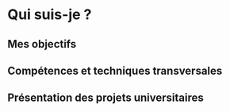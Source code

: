 # Qui suis-je ?
## Mes objectifs
## Compétences et techniques transversales
## Présentation des projets universitaires
